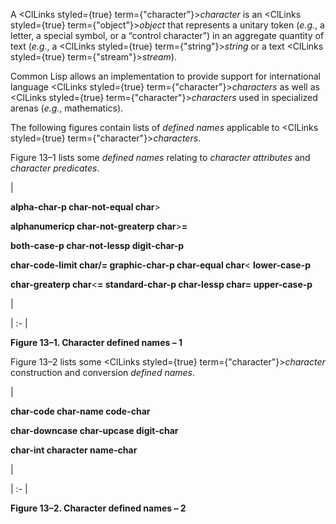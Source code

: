  



A <ClLinks styled={true} term={"character"}><i>character</i></ClLinks> is an <ClLinks styled={true} term={"object"}><i>object</i></ClLinks> that represents a unitary token (*e.g.*, a letter, a special symbol, or a “control character”) in an aggregate quantity of text (*e.g.*, a <ClLinks styled={true} term={"string"}><i>string</i></ClLinks> or a text <ClLinks styled={true} term={"stream"}><i>stream</i></ClLinks>). 



Common Lisp allows an implementation to provide support for international language <ClLinks styled={true} term={"character"}><i>characters</i></ClLinks> as well as <ClLinks styled={true} term={"character"}><i>characters</i></ClLinks> used in specialized arenas (*e.g.*, mathematics). 



The following figures contain lists of *defined names* applicable to <ClLinks styled={true} term={"character"}><i>characters</i></ClLinks>. 



Figure 13–1 lists some *defined names* relating to *character attributes* and *character predicates*. 



|<p>**alpha-char-p char-not-equal char**&gt; </p><p>**alphanumericp char-not-greaterp char**&gt;**=** </p><p>**both-case-p char-not-lessp digit-char-p** </p><p>**char-code-limit char/= graphic-char-p char-equal char**&lt; **lower-case-p** </p><p>**char-greaterp char**&lt;**= standard-char-p char-lessp char= upper-case-p**</p>|

| :- |





**Figure 13–1. Character defined names – 1** 



Figure 13–2 lists some <ClLinks styled={true} term={"character"}><i>character</i></ClLinks> construction and conversion *defined names*. 



|<p>**char-code char-name code-char** </p><p>**char-downcase char-upcase digit-char** </p><p>**char-int character name-char**</p>|

| :- |





**Figure 13–2. Character defined names – 2** 



